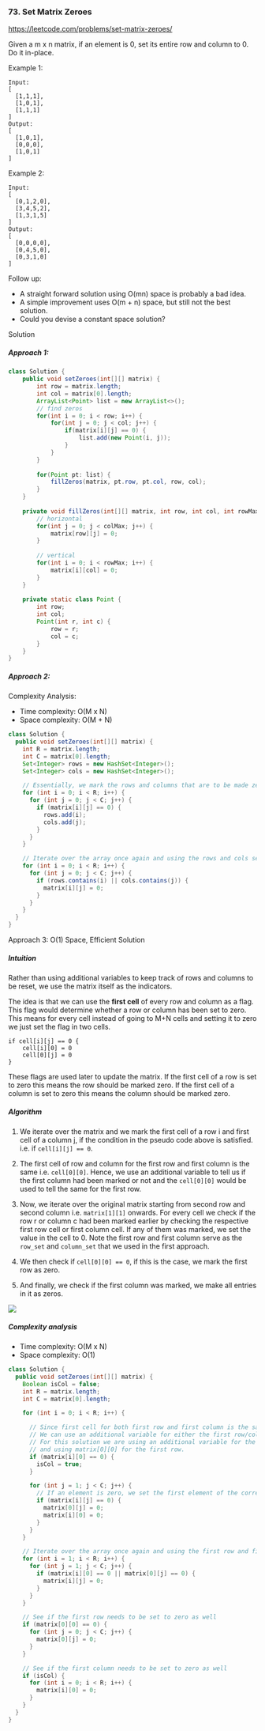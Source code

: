 ### 73. Set Matrix Zeroes

https://leetcode.com/problems/set-matrix-zeroes/

Given a m x n matrix, if an element is 0, set its entire row and column to 0. Do it in-place.

Example 1:
```
Input: 
[
  [1,1,1],
  [1,0,1],
  [1,1,1]
]
Output: 
[
  [1,0,1],
  [0,0,0],
  [1,0,1]
]
```
Example 2:
```
Input: 
[
  [0,1,2,0],
  [3,4,5,2],
  [1,3,1,5]
]
Output: 
[
  [0,0,0,0],
  [0,4,5,0],
  [0,3,1,0]
]
```
Follow up:

- A straight forward solution using O(mn) space is probably a bad idea.
- A simple improvement uses O(m + n) space, but still not the best solution.
- Could you devise a constant space solution?


Solution

##### Approach 1:

```java
class Solution {
    public void setZeroes(int[][] matrix) {
        int row = matrix.length;
        int col = matrix[0].length;
        ArrayList<Point> list = new ArrayList<>();
        // find zeros
        for(int i = 0; i < row; i++) {
            for(int j = 0; j < col; j++) {
                if(matrix[i][j] == 0) {
                    list.add(new Point(i, j));
                }
            }
        }
        
        for(Point pt: list) {
            fillZeros(matrix, pt.row, pt.col, row, col);
        }
    }
    
    private void fillZeros(int[][] matrix, int row, int col, int rowMax, int colMax) {
        // horizontal
        for(int j = 0; j < colMax; j++) {
            matrix[row][j] = 0;
        }
        
        // vertical
        for(int i = 0; i < rowMax; i++) {
            matrix[i][col] = 0;
        }
    }
    
    private static class Point {
        int row;
        int col;
        Point(int r, int c) {
            row = r;
            col = c;
        }
    }
}
```
##### Approach 2:
Complexity Analysis:
- Time complexity: O(M x N)
- Space complexity: O(M + N)

```java
class Solution {
  public void setZeroes(int[][] matrix) {
    int R = matrix.length;
    int C = matrix[0].length;
    Set<Integer> rows = new HashSet<Integer>();
    Set<Integer> cols = new HashSet<Integer>();

    // Essentially, we mark the rows and columns that are to be made zero
    for (int i = 0; i < R; i++) {
      for (int j = 0; j < C; j++) {
        if (matrix[i][j] == 0) {
          rows.add(i);
          cols.add(j);
        }
      }
    }

    // Iterate over the array once again and using the rows and cols sets, update the elements.
    for (int i = 0; i < R; i++) {
      for (int j = 0; j < C; j++) {
        if (rows.contains(i) || cols.contains(j)) {
          matrix[i][j] = 0;
        }
      }
    }
  }
}
```

Approach 3: O(1) Space, Efficient Solution
##### Intuition

Rather than using additional variables to keep track of rows and columns to be reset, we use the matrix itself as the indicators.

The idea is that we can use the **first cell** of every row and column as a flag. This flag would determine whether a row or column has been set to zero. This means for every cell instead of going to M+N cells and setting it to zero we just set the flag in two cells.
```
if cell[i][j] == 0 {
    cell[i][0] = 0
    cell[0][j] = 0
}
```
These flags are used later to update the matrix. If the first cell of a row is set to zero this means the row should be marked zero. If the first cell of a column is set to zero this means the column should be marked zero.

##### Algorithm

1. We iterate over the matrix and we mark the first cell of a row i and first cell of a column j, if the condition in the pseudo code above is satisfied. i.e. if `cell[i][j] == 0`.

2. The first cell of row and column for the first row and first column is the same i.e. `cell[0][0]`. Hence, we use an additional variable to tell us if the first column had been marked or not and the `cell[0][0]` would be used to tell the same for the first row.

3. Now, we iterate over the original matrix starting from second row and second column i.e. `matrix[1][1]` onwards. For every cell we check if the row r or column c had been marked earlier by checking the respective first row cell or first column cell. If any of them was marked, we set the value in the cell to 0. Note the first row and first column serve as the `row_set` and `column_set` that we used in the first approach.

4. We then check if `cell[0][0] == 0`, if this is the case, we mark the first row as zero.

5. And finally, we check if the first column was marked, we make all entries in it as zeros.

![](./res/set_matrix_zeros.gif)

##### Complexity analysis
- Time complexity: O(M x N)
- Space complexity: O(1)

```java
class Solution {
  public void setZeroes(int[][] matrix) {
    Boolean isCol = false;
    int R = matrix.length;
    int C = matrix[0].length;

    for (int i = 0; i < R; i++) {

      // Since first cell for both first row and first column is the same i.e. matrix[0][0]
      // We can use an additional variable for either the first row/column.
      // For this solution we are using an additional variable for the first column
      // and using matrix[0][0] for the first row.
      if (matrix[i][0] == 0) {
        isCol = true;
      }

      for (int j = 1; j < C; j++) {
        // If an element is zero, we set the first element of the corresponding row and column to 0
        if (matrix[i][j] == 0) {
          matrix[0][j] = 0;
          matrix[i][0] = 0;
        }
      }
    }

    // Iterate over the array once again and using the first row and first column, update the elements.
    for (int i = 1; i < R; i++) {
      for (int j = 1; j < C; j++) {
        if (matrix[i][0] == 0 || matrix[0][j] == 0) {
          matrix[i][j] = 0;
        }
      }
    }

    // See if the first row needs to be set to zero as well
    if (matrix[0][0] == 0) {
      for (int j = 0; j < C; j++) {
        matrix[0][j] = 0;
      }
    }

    // See if the first column needs to be set to zero as well
    if (isCol) {
      for (int i = 0; i < R; i++) {
        matrix[i][0] = 0;
      }
    }
  }
}
```